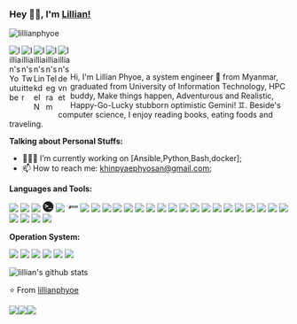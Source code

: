 ### Hey 👋🏽, I'm [Lillian!](https://about.me/lillianphyoe)    
<p align="left"> <img src="https://komarev.com/ghpvc/?username=lillianphyoe" alt="lillianphyoe" /> </p>   
<a href="https://www.youtube.com/c/KhinPyaePhyoSan">
  <img align="left" alt="lillian's Youtube" width="22px" src="https://cdn.jsdelivr.net/npm/simple-icons@3.12.4/icons/youtube.svg" />
</a>
<a href="https://twitter.com/lillianphyoe">
  <img align="left" alt="lillian's Twitter" width="22px" src="https://cdn.jsdelivr.net/npm/simple-icons@v3/icons/twitter.svg" />
</a>
<a href="https://www.linkedin.com/in/lillianphyoe/">
  <img align="left" alt="lillian's LinkdeIN" width="22px" src="https://cdn.jsdelivr.net/npm/simple-icons@v3/icons/linkedin.svg" />
</a>
<a href="https://t.me/lillianphyoe">
  <img align="left" alt="lillian's Telegram" width="22px" src="https://cdn.jsdelivr.net/npm/simple-icons@v3/icons/telegram.svg" />
</a>
<a href="https://developer.cisco.com/user/profile/55aadd53-9704-11e8-9afd-0605a886e7c7">
  <img align="left" alt="lillian's devnet" width="22px" src="https://cdn.jsdelivr.net/npm/simple-icons@3.12.4/icons/cisco.svg" />
</a>


<br />
<br />

Hi, I'm Lillian Phyoe, a system engineer 🚀 from Myanmar, graduated from University of Information Technology, HPC buddy, Make things happen, Adventurous and Realistic, Happy-Go-Lucky stubborn optimistic Gemini! ♊. Beside's computer science, I enjoy reading books, eating foods and traveling.

<!--- <img align="right"  src="https://media1.tenor.com/images/e8a3b80ecb33fd79b04f093cccd2353b/tenor.gif?itemid=15853135" /> -->
  
**Talking about Personal Stuffs:**

- 👨🏽‍💻 I’m currently working on [Ansible,Python,Bash,docker];
- 📫 How to reach me: khinpyaephyosan@gmail.com;
<!--- - 📝[Resume](https://drive.google.com/file/d/1PzltvM67Nx7roHoU2mI5qeXE41PfYdGa/view?usp=sharing) -->

**Languages and Tools:**  

<code><img height="20" src="https://cdn.jsdelivr.net/npm/simple-icons@3.12.4/icons/python.svg"></code>
<code><img height="20" src="https://cdn.jsdelivr.net/npm/simple-icons@3.12.4/icons/mysql.svg"></code>
<code><img height="20" src="https://cdn.jsdelivr.net/npm/simple-icons@3.12.4/icons/git.svg"></code>
<code><img height="20" src="https://raw.githubusercontent.com/github/explore/80688e429a7d4ef2fca1e82350fe8e3517d3494d/topics/terminal/terminal.png"></code>
<code><img height="20" src="https://cdn.jsdelivr.net/npm/simple-icons@3.12.4/icons/ansible.svg"></code>
<code><img height="20" src="https://raw.githubusercontent.com/github/explore/80688e429a7d4ef2fca1e82350fe8e3517d3494d/topics/bash/bash.png"></code>
<code><img height="20" src="https://cdn.jsdelivr.net/npm/simple-icons@3.12.4/icons/erlang.svg"></code>
<code><img height="20" src="https://avatars0.githubusercontent.com/u/2165682?s=200&v=4"></code>
<code><img height="20" src="https://avatars0.githubusercontent.com/u/8827988?s=200&v=4"></code>
<code><img height="20" src="https://cdn.jsdelivr.net/npm/simple-icons@3.12.4/icons/linux.svg"></code>
<code><img height="20" src="https://cdn.jsdelivr.net/npm/simple-icons@3.12.4/icons/docker.svg"></code>
<code><img height="20" src="https://cdn.jsdelivr.net/npm/simple-icons@3.12.4/icons/prometheus.svg"></code>
<code><img height="20" src="https://cdn.jsdelivr.net/npm/simple-icons@3.12.4/icons/grafana.svg"></code>
<code><img height="20" src="https://avatars1.githubusercontent.com/u/4561226?s=200&v=4"></code>
<code><img height="20" src="https://avatars0.githubusercontent.com/u/5142645?s=200&v=4"></code>
<code><img height="20" src="https://cdn.jsdelivr.net/npm/simple-icons@3.12.4/icons/elasticsearch.svg"></code>
<code><img height="20" src="https://cdn.jsdelivr.net/npm/simple-icons@3.12.4/icons/elasticstack.svg"></code>
<code><img height="20" src="https://cdn.jsdelivr.net/npm/simple-icons@3.12.4/icons/eclipsemosquitto.svg"></code>
<code><img height="20" src="https://avatars3.githubusercontent.com/u/6178456?s=200&v=4"></code>
<code><img height="20" src="https://avatars3.githubusercontent.com/u/24291394?s=200&v=4"></code>
<code><img height="20" src="https://avatars3.githubusercontent.com/u/6748139?s=200&v=4"></code>
<code><img height="20" src="https://avatars0.githubusercontent.com/u/1282630?s=200&v=4"></code>
<code><img height="20" src="https://avatars3.githubusercontent.com/u/22860722?s=200&v=4"></code>
<code><img height="20" src="https://avatars1.githubusercontent.com/u/30269780?s=200&v=4"></code>
<code><img height="20" src="https://cdn.jsdelivr.net/npm/simple-icons@3.12.4/icons/kubernetes.svg"></code>
<code><img height="20" src="https://cdn.jsdelivr.net/npm/simple-icons@3.12.4/icons/vmware.svg"></code>
<code><img height="20" src="https://cdn.jsdelivr.net/npm/simple-icons@3.12.4/icons/amazonaws.svg"></code>
<code><img height="20" src="https://cdn.jsdelivr.net/npm/simple-icons@3.12.4/icons/nutanix.svg"></code>
<code><img height="20" src="https://cdn.jsdelivr.net/npm/simple-icons@3.12.4/icons/postman.svg"></code>

**Operation System:**  

<code><img height="20" src="https://cdn.jsdelivr.net/npm/simple-icons@3.12.4/icons/windows.svg"></code>
<code><img height="20" src="https://cdn.jsdelivr.net/npm/simple-icons@3.12.4/icons/redhat.svg"></code>
<code><img height="20" src="https://cdn.jsdelivr.net/npm/simple-icons@3.12.4/icons/debian.svg"></code>
<code><img height="20" src="https://cdn.jsdelivr.net/npm/simple-icons@3.12.4/icons/freebsd.svg"></code>
<code><img height="20" src="https://cdn.jsdelivr.net/npm/simple-icons@3.12.4/icons/manjaro.svg"></code>
<code><img height="20" src="https://avatars0.githubusercontent.com/u/5647000?s=200&v=4"></code>

![lillian's github stats](https://github-readme-stats.vercel.app/api?username=lillianphyoe&show_icons=true&hide_border=true)

⭐️ From [lillianphyoe](https://github.com/lillianphyoe)


<a href="https://github.com/lillianphyoe/csr1000v_upgrade">
  <img align="left" src="https://github-readme-stats.vercel.app/api/pin/?username=lillianphyoe&repo=csr1000v_upgrade" />
</a>

<a href="https://github.com/lillianphyoe/python-gmail-api-test">
  <img align="left" src="https://github-readme-stats.vercel.app/api/pin/?username=lillianphyoe&repo=python-gmail-api-test" />
</a>

<a href="https://github.com/lillianphyoe/Ansible-module-jupiter_netme">
  <img align="left" src="https://github-readme-stats.vercel.app/api/pin/?username=lillianphyoe&repo=Ansible-module-jupiter_netme" />
</a>

